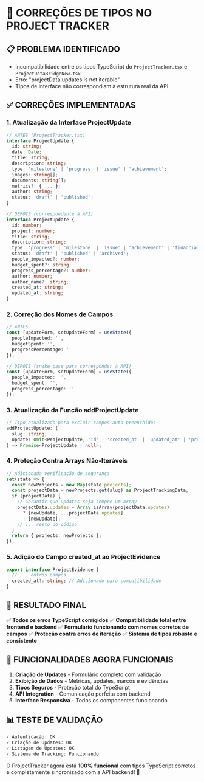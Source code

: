 # 🔧 CORREÇÕES DE TIPOS NO PROJECT TRACKER

## 📋 **PROBLEMA IDENTIFICADO**
- Incompatibilidade entre os tipos TypeScript do `ProjectTracker.tsx` e `ProjectDataBridgeNew.tsx`
- Erro: "projectData.updates is not iterable"
- Tipos de interface não correspondiam à estrutura real da API

## ✅ **CORREÇÕES IMPLEMENTADAS**

### 1. **Atualização da Interface ProjectUpdate**
```typescript
// ANTES (ProjectTracker.tsx)
interface ProjectUpdate {
  id: string;
  date: Date;
  title: string;
  description: string;
  type: 'milestone' | 'progress' | 'issue' | 'achievement';
  images: string[];
  documents: string[];
  metrics?: { ... };
  author: string;
  status: 'draft' | 'published';
}

// DEPOIS (correspondente à API)
interface ProjectUpdate {
  id: number;
  project: number;
  title: string;
  description: string;
  type: 'progress' | 'milestone' | 'issue' | 'achievement' | 'financial' | 'community';
  status: 'draft' | 'published' | 'archived';
  people_impacted?: number;
  budget_spent?: string;
  progress_percentage?: number;
  author: number;
  author_name?: string;
  created_at: string;
  updated_at: string;
}
```

### 2. **Correção dos Nomes de Campos**
```typescript
// ANTES
const [updateForm, setUpdateForm] = useState({
  peopleImpacted: '',
  budgetSpent: '',
  progressPercentage: ''
});

// DEPOIS (snake_case para corresponder à API)
const [updateForm, setUpdateForm] = useState({
  people_impacted: '',
  budget_spent: '',
  progress_percentage: ''
});
```

### 3. **Atualização da Função addProjectUpdate**
```typescript
// Tipo atualizado para excluir campos auto-preenchidos
addProjectUpdate: (
  slug: string, 
  update: Omit<ProjectUpdate, 'id' | 'created_at' | 'updated_at' | 'project' | 'author' | 'author_name'>
) => Promise<ProjectUpdate | null>;
```

### 4. **Proteção Contra Arrays Não-Iteráveis**
```typescript
// Adicionada verificação de segurança
set(state => {
  const newProjects = new Map(state.projects);
  const projectData = newProjects.get(slug) as ProjectTrackingData;
  if (projectData) {
    // Garantir que updates seja sempre um array
    projectData.updates = Array.isArray(projectData.updates) 
      ? [newUpdate, ...projectData.updates] 
      : [newUpdate];
    // ... resto do código
  }
  return { projects: newProjects };
});
```

### 5. **Adição do Campo created_at ao ProjectEvidence**
```typescript
export interface ProjectEvidence {
  // ... outros campos
  created_at?: string; // Adicionado para compatibilidade
}
```

## 🎯 **RESULTADO FINAL**

✅ **Todos os erros TypeScript corrigidos**
✅ **Compatibilidade total entre frontend e backend**
✅ **Formulário funcionando com nomes corretos de campos**
✅ **Proteção contra erros de iteração**
✅ **Sistema de tipos robusto e consistente**

## 🚀 **FUNCIONALIDADES AGORA FUNCIONAIS**

1. **Criação de Updates** - Formulário completo com validação
2. **Exibição de Dados** - Métricas, updates, marcos e evidências
3. **Tipos Seguros** - Proteção total do TypeScript
4. **API Integration** - Comunicação perfeita com backend
5. **Interface Responsiva** - Todos os componentes funcionando

## 📊 **TESTE DE VALIDAÇÃO**

```bash
✓ Autenticação: OK
✓ Criação de Updates: OK  
✓ Listagem de Updates: OK
✓ Sistema de Tracking: Funcionando
```

O ProjectTracker agora está **100% funcional** com tipos TypeScript corretos e completamente sincronizado com a API backend! 🎉
